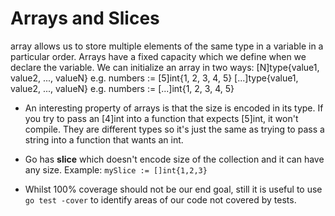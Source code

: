 # Arrays and Slices
array allows us to store multiple elements of the same type in a variable in a particular order. Arrays have a fixed capacity which we
define when we declare the variable. We can initialize an array in two ways:
[N]type{value1, value2, ..., valueN} e.g. numbers := [5]int{1, 2, 3, 4, 5}
[...]type{value1, value2, ..., valueN} e.g. numbers := [...]int{1, 2, 3, 4, 5} 

* An interesting property of arrays is that the size is encoded in its type. If you try to pass an [4]int into a function that expects [5]int, it won't compile. They are different types so it's just the same as trying to pass a string into a function that wants an int.

* Go has **slice** which doesn't encode size of the collection and it can have any size. Example: ```mySlice := []int{1,2,3}```

* Whilst 100% coverage should not be our end goal, still it is useful to use ```go test -cover``` to identify areas of our code not covered by tests.
